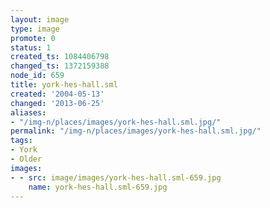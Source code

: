 ```yaml
---
layout: image
type: image
promote: 0
status: 1
created_ts: 1084406798
changed_ts: 1372159388
node_id: 659
title: york-hes-hall.sml
created: '2004-05-13'
changed: '2013-06-25'
aliases:
- "/img-n/places/images/york-hes-hall.sml.jpg/"
permalink: "/img-n/places/images/york-hes-hall.sml.jpg/"
tags:
- York
- Older
images:
- - src: image/images/york-hes-hall.sml-659.jpg
    name: york-hes-hall.sml-659.jpg
---
```


